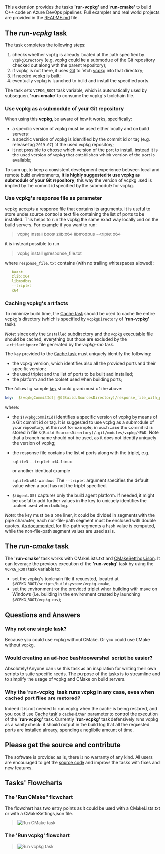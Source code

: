 This extension provides the tasks **'run-vcpkg'** and **'run-cmake'** to build C++ code on Azure DevOps pipelines. Full examples and real world projects are provided in the [README.md](https://github.com/lukka/CppBuildTasks/blob/master/README.md) file.

## The ***run-vcpkg*** task

The task completes the following steps:

  1. checks whether vcpkg is already located at the path specified by `vcpkgDirectory` (e.g. vcpkg could be a submodule of the Git repository checked out along with the parent repository);
  1. if vcpkg is not there, it uses [Git](https://git-scm.com/) to fetch [vcpkg](https://github.com/microsoft/vcpkg) into that directory;
  1. if needed vcpkg is built;
  1. eventually vcpkg is launched to build and install the specified ports.

The task sets `VCPKG_ROOT` task variable, which is automatically used by subsequent **'run-cmake'** to consume the vcpkg's toolchain file.

### Use **vcpkg** as a submodule of your Git repository ###

When using this **vcpkg**, be aware of how it works, specifically:
 - a specific version of vcpkg must be used either locally and on build servers;
 - a specific version of vcpkg is identified by the commit id or tag (e.g. release tag `2019.07`) of the used vcpkg repository;
 - it not possible to choose which version of the port to install, instead it is the used version of vcpkg that establishes which version of the port is available;
 
 To sum up, to keep a consistent development experience between local and remote build environments, **it is highly suggested to use vcpkg as submodule of your Git repository**; this way the version of vcpkg used is implied by the commit id specified by the submodule for vcpkg.

### Use vcpkg's response file as parameter

vcpkg accepts a response file that contains its arguments. It is useful to store under source control a text file containing the list of ports to be installed. This helps to run the vcpkg the same exact way locally and on the build servers. For example if you want to run:

 > vcpkg install boost zlib:x64 libmodbus --triplet x64

it is instead possible to run

 > vcpkg install @response_file.txt

 where `response_file.txt` contains (with no trailing whitespaces allowed):

```yaml
   boost
   zlib:x64
   libmodbus
   --triplet
   x64
```

### Caching vcpkg's artifacts

To minimize build time, the [Cache task](https://docs.microsoft.com/en-us/azure/devops/pipelines/caching/?view=azure-devops) should be used to cache the entire vcpkg's directory (which is specified by `vcpkgDirectory` of **'run-vcpkg'** task).

_Note:_ since only the `installed` subdirectory and the `vcpkg` executable file should be cached, everything but those are excluded by the `.artifactignore` file generated by the *vcpkg-run* task.

The `key` provided to the [Cache task](https://docs.microsoft.com/en-us/azure/devops/pipelines/caching/?view=azure-devops) must uniquely identify the following:
  - the vcpkg version, which identifies also all the provided ports and their specific version;
  - the used triplet and the list of ports to be built and installed;
  - the platform and the toolset used when building ports;

The following sample [key](https://docs.microsoft.com/en-us/azure/devops/pipelines/caching/?view=azure-devops#task-configuration) should grant most of the above:

```yaml
key:  $(vcpkgCommitId)| @$(Build.SourcesDirectory)/response_file_with_ports_and_triplet.txt | "$(Agent.OS)"
```
where:
  - the `$(vcpkgCommitId)` identifies a specific version of vcpkg by means of a Git commit id or tag. It is suggested to use vcpkg as a submodule of your repository, at the root for example, in such case the commit id is stored in file `$(Build.SourcesDirectory)/.git/modules/vcpkg/HEAD`. Note that a branch name should not be used, as it does not  identify uniquely the version of vcpkg;
  - the response file contains the list of ports along with the triplet, e.g. 

    ```sqlite3 --triplet x64-linux```

    or another identical example 
  
    `sqlite3:x64-windows`. The `--triplet` argument specifies the default value when a port has not the triplet specified.
  
  - `$(Agent.OS)` captures only the build agent platform. If needed, it might be useful to add further values in the key to uniquely identifies the toolset used when building.

_Note:_ the key must be a one liner, it could be divided in segments with the pipe character, each non-file-path segment must be enclosed with double quotes. [As documented](https://docs.microsoft.com/en-us/azure/devops/pipelines/caching/?view=azure-devops#key-input), for file-path segments a hash value is computed, while the non-file-path segment values are used as is.


## The ***run-cmake*** task

The **'run-cmake'** task works with CMakeLists.txt and [CMakeSettings.json](https://docs.microsoft.com/en-us/cpp/build/cmakesettings-reference?view=vs-2019).
It can leverage the previous execution of the **'run-vcpkg'** task by using the `VCPKG_ROOT`  task variable to:

  - set the vcpkg's toolchain file if requested, located at `$VCPKG_ROOT/scripts/buildsystems/vcpkg.cmake`;
  - set the environment for the provided triplet when building with [msvc](https://docs.microsoft.com/en-us/cpp/build/reference/c-cpp-building-reference?view=vs-2019) on Windows (i.e. building in the environment created by launching `$VCPKG_ROOT/vcpkg env`); 
 
## Questions and Answers

### Why not one single task?

Because you could use vcpkg without CMake. Or you could use CMake without vcpkg.

### Would creating an ad-hoc bash/powershell script be easier?

Absolutely! Anyone can use this task as an inspiration for writing their own scripts to suite specific needs.
The purpose of the tasks is to streamline and to simplify the usage of vcpkg and CMake on build servers.

### Why the **'run-vcpkg'** task runs vcpkg in any case, even when cached port files are restored?

Indeed it is not needed to run vcpkg when the cache is being restored, and you could use [Cache task](https://docs.microsoft.com/en-us/azure/devops/pipelines/caching/?view=azure-devops)'s  `cacheHitVar` parameter to control the execution of the **'run-vcpkg'** task. Currently **'run-vcpkg'** task defensively runs vcpkg as a sanity check: it should output in the build log that all the requested ports are installed already, spending a neglibile amount of time.

## Please get the source and contribute

The software is provided as is, there is no warranty of any kind. All users are encouraged to get the [source code](https://github.com/lukka/CppBuildTasks) and improve the tasks with fixes and new features. 

## Tasks' Flowcharts

### The 'Run CMake" flowchart

The flowchart has two entry points as it could be used with a CMakeLists.txt or with a CMakeSettings.json file.


>  ![Run CMake task](task-cmake/docs/task-cmake.png)


### The 'Run vcpkg' flowchart


>  ![Run vcpkg task](task-vcpkg/docs/task-vcpkg.png)


